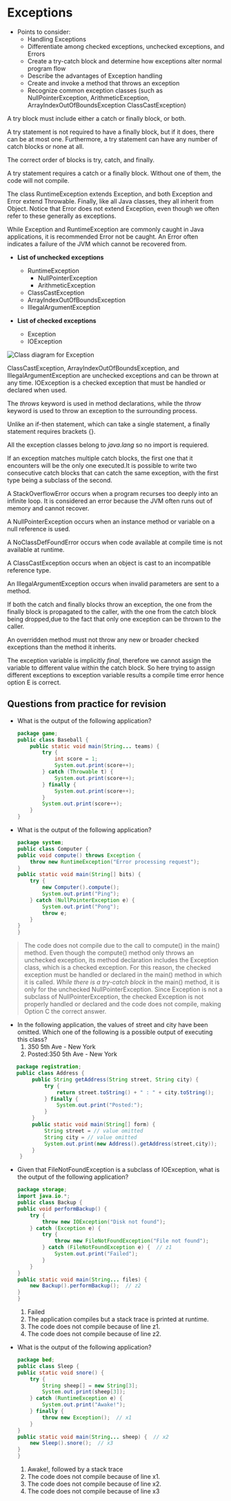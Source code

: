 # Exceptions

- Points to consider:
  - Handling Exceptions
  - Differentiate among checked exceptions, unchecked exceptions, and Errors
  - Create a try-catch block and determine how exceptions alter normal program flow
  - Describe the advantages of Exception handling
  - Create and invoke a method that throws an exception
  - Recognize common exception classes (such as NullPointerException, ArithmeticException, ArrayIndexOutOfBoundsException             ClassCastException)

A try block must include either a catch or finally block, or both.

A try statement is not required to have a finally block, but if it does, there can be at most one. Furthermore, a try statement can have any number of catch blocks or none at all.

The correct order of blocks is try, catch, and finally.

A try statement requires a catch or a finally block. Without one of them, the code will not compile.

The class RuntimeException extends Exception, and both Exception and Error extend Throwable. Finally, like all Java classes, they all inherit from Object. Notice that Error does not extend Exception, even though we often refer to these generally as exceptions.

While Exception and RuntimeException are commonly caught in Java applications, it is recommended Error not be caught. An Error often indicates a failure of the JVM which cannot be recovered from.

- **List of unchecked exceptions**
  - RuntimeException
    - NullPointerException
    - ArithmeticException
  - ClassCastException
  - ArrayIndexOutOfBoundsException
  - IllegalArgumentException

- **List of checked exceptions**
  - Exception
  - IOException

![Class diagram for Exception](https://www.safaribooksonline.com/library/view/oca-ocp/9781119363392/images/c08uf004.jpg)

ClassCastException, ArrayIndexOutOfBoundsException, and IllegalArgumentException are unchecked exceptions and can be thrown at any time. IOException is a checked exception that must be handled or declared when used.

The *throws* keyword is used in method declarations, while the *throw* keyword is used to throw an exception to the surrounding process.

Unlike an if-then statement, which can take a single statement, a finally statement requires brackets {}.

All the exception classes belong to *java.lang* so no import is requiered.

If an exception matches multiple catch blocks, the first one that it encounters will be the only one executed.It is possible to write two consecutive catch blocks that can catch the same exception, with the first type being a subclass of the second.

A StackOverflowError occurs when a program recurses too deeply into an infinite loop. It is considered an error because the JVM often runs out of memory and cannot recover.

A NullPointerException occurs when an instance method or variable on a null reference is used.

A NoClassDefFoundError occurs when code available at compile time is not available at runtime.

A ClassCastException occurs when an object is cast to an incompatible reference type.

An IllegalArgumentException occurs when invalid parameters are sent to a method.

If both the catch and finally blocks throw an exception, the one from the finally block is propagated to the caller, with the one from the catch block being dropped,due to the fact that only one exception can be thrown to the caller.

An overridden method must not throw any new or broader checked exceptions than the method it inherits.

The exception variable is implicitly *final*, therefore we cannot assign the variable to different value within the catch block. So here trying to assign different exceptions to exception variable results a compile time error hence option E is correct.

## Questions from practice for revision

- What is the output of the following application?
    ```java
    package game;
    public class Baseball {
        public static void main(String... teams) {
            try {
                int score = 1;
                System.out.print(score++);
            } catch (Throwable t) {
                System.out.print(score++);
            } finally {
                System.out.print(score++);
            }
            System.out.print(score++);
        }
    }
    ```

- What is the output of the following application?
    ```java
    package system;
    public class Computer {
    public void compute() throws Exception {
        throw new RuntimeException("Error processing request");
    }
    public static void main(String[] bits) {
        try {
            new Computer().compute();
            System.out.print("Ping");
        } catch (NullPointerException e) {
            System.out.print("Pong");
            throw e;
        }
    }
    }
    ```
> The code does not compile due to the call to compute() in the main() method. Even though the compute() method only throws an unchecked exception, its method declaration includes the Exception class, which is a checked exception. For this reason, the checked exception must be handled or declared in the main() method in which it is called. *While there is a try-catch block* in the main() method, it is only for the unchecked NullPointerException. Since Exception is not a subclass of NullPointerException, the checked Exception is not properly handled or declared and the code does not compile, making Option C the correct answer.

- In the following application, the values of street and city have been omitted. Which one of the following is a possible output of   executing this class?
  1. 350 5th Ave - New York
  2. Posted:350 5th Ave - New York

```java
   package registration;
   public class Address {
        public String getAddress(String street, String city) {
            try {
                return street.toString() + " : " + city.toString();
            } finally {
                System.out.print("Posted:");
            }
        }
        public static void main(String[] form) {
            String street = // value omitted
            String city = // value omitted
            System.out.print(new Address().getAddress(street,city));
        }
    }
```

- Given that FileNotFoundException is a subclass of IOException, what is the output of the following application?
    ```java
    package storage;
    import java.io.*;
    public class Backup {
    public void performBackup() {
        try {
            throw new IOException("Disk not found");
        } catch (Exception e) {
            try {
                throw new FileNotFoundException("File not found");
            } catch (FileNotFoundException e) {  // z1
                System.out.print("Failed");
            }
        }
    }
    public static void main(String... files) {
        new Backup().performBackup();  // z2
    }
    }
    ```
    1. Failed
    2. The application compiles but a stack trace is printed at runtime.
    3. The code does not compile because of line z1.
    4. The code does not compile because of line z2.

- What is the output of the following application?
    ```java
    package bed;
    public class Sleep {
    public static void snore() {
        try {
            String sheep[] = new String[3];
            System.out.print(sheep[3]);
        } catch (RuntimeException e) {
            System.out.print("Awake!");
        } finally {
            throw new Exception();  // x1
        }
    }
    public static void main(String... sheep) {  // x2
        new Sleep().snore();  // x3
    }
    }
    ```
    1. Awake!, followed by a stack trace
    2. The code does not compile because of line x1.
    3. The code does not compile because of line x2.
    4. The code does not compile because of line x3
